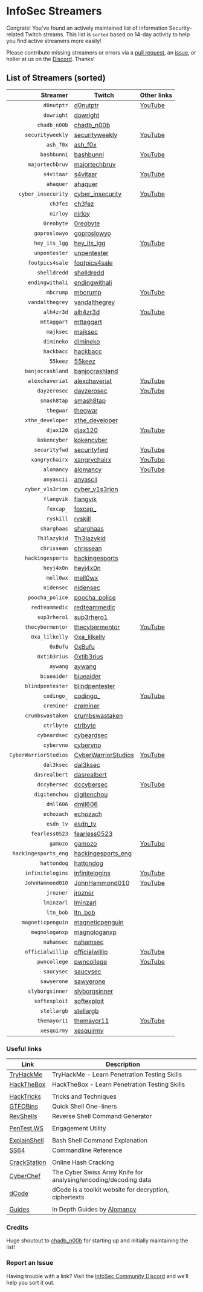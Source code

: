 # InfoSec Streamers

Congrats! You've found an actively maintained list of Information Security-related Twitch streams. This list is `sorted` based on 14-day activity to help you find active streamers more easily!

Please contribute missing streamers or errors via a [pull request](https://github.com/infosecstreams/infosecstreams.github.io/pulls), an [issue](https://github.com/infosecstreams/infosecstreams.github.io/issues), or holler at us on the [Discord](https://discord.gg/RftU46K8sn). Thanks!

## List of Streamers (sorted)

Streamer | Twitch | Other links
---: | --- | :---
`d0nutptr` | [d0nutptr](https://www.twitch.tv/d0nutptr) | [YouTube](https://www.youtube.com/d0nutptr)
`dowright` | [dowright](https://www.twitch.tv/dowright) | 
`chadb_n00b` | [chadb_n00b](https://www.twitch.tv/chadb_n00b) | 
`securityweekly` | [securityweekly](https://www.twitch.tv/securityweekly) | [YouTube](https://www.youtube.com/channel/UCg--XBjJ50a9tUhTKXVPiqg)
`ash_f0x` | [ash_f0x](https://www.twitch.tv/ash_f0x) | 
`bashbunni` | [bashbunni](https://www.twitch.tv/bashbunni) | [YouTube]( )
`majortechbruv` | [majortechbruv](https://www.twitch.tv/majortechbruv) | 
`s4vitaar` | [s4vitaar](https://www.twitch.tv/s4vitaar) | [YouTube](https://www.youtube.com/channel/UCNHWpNqiM8yOQcHXtsluD7Q)
`ahaquer` | [ahaquer](https://www.twitch.tv/ahaquer) | 
`cyber_insecurity` | [cyber_insecurity](https://www.twitch.tv/cyber_insecurity) | [YouTube](https://www.youtube.com/channel/UCL4JGzitDkX5TOwzs9A02Kg)
`ch3fez` | [ch3fez](https://www.twitch.tv/ch3fez) | 
`nirloy` | [nirloy](https://www.twitch.tv/nirloy) | 
`0reobyte` | [0reobyte](https://www.twitch.tv/0reobyte) | 
`goproslowyo` | [goproslowyo](https://www.twitch.tv/goproslowyo) | 
`hey_its_lgg` | [hey_its_lgg](https://www.twitch.tv/hey_its_lgg) | [YouTube](https://www.youtube.com/channel/UCFzslRuETaviEruPQ_HQP1A)
`unpentester` | [unpentester](https://www.twitch.tv/unpentester) | 
`footpics4sale` | [footpics4sale](https://www.twitch.tv/footpics4sale) | 
`shelldredd` | [shelldredd](https://www.twitch.tv/shelldredd) | 
`endingwithali` | [endingwithali](https://www.twitch.tv/endingwithali) | 
`mbcrump` | [mbcrump](https://www.twitch.tv/mbcrump) | [YouTube](https://www.youtube.com/channel/UCCjHMUEzoCauYet8NG4sCog)
`vandalthegrey` | [vandalthegrey](https://www.twitch.tv/vandalthegrey) | 
`alh4zr3d` | [alh4zr3d](https://www.twitch.tv/alh4zr3d) | [YouTube](https://www.youtube.com/channel/UCz-Z-d2VPQXHGkch0-_KovA)
`mttaggart` | [mttaggart](https://www.twitch.tv/mttaggart) | 
`majksec` | [majksec](https://www.twitch.tv/majksec) | 
`dimineko` | [dimineko](https://www.twitch.tv/dimineko) | 
`hackbacc` | [hackbacc](https://www.twitch.tv/hackbacc) | 
`55keez` | [55keez](https://www.twitch.tv/55keez) | 
`banjocrashland` | [banjocrashland](https://www.twitch.tv/banjocrashland) | 
`alexchaveriat` | [alexchaveriat](https://www.twitch.tv/alexchaveriat) | [YouTube](https://www.youtube.com/c/AlexChaveriat/videos)
`dayzerosec` | [dayzerosec](https://www.twitch.tv/dayzerosec) | [YouTube](https://www.youtube.com/channel/UCXFC76FDHZRVes6_lZqwLBA)
`smash8tap` | [smash8tap](https://www.twitch.tv/smash8tap) | 
`thegwar` | [thegwar](https://www.twitch.tv/thegwar) | 
`xthe_developer` | [xthe_developer](https://www.twitch.tv/xthe_developer) | 
`djax120` | [djax120](https://www.twitch.tv/djax120) | [YouTube](https://www.youtube.com/channel/UCJVQ4X0olUFq0nrxS8Xvijg)
`kokencyber` | [kokencyber](https://www.twitch.tv/kokencyber) | 
`securityfwd` | [securityfwd](https://www.twitch.tv/securityfwd) | [YouTube](https://www.youtube.com/channel/UCgTNupxATBfWmfehv21ym-g)
`xangrychairx` | [xangrychairx](https://www.twitch.tv/xangrychairx) | [YouTube](https://www.youtube.com/channel/UCS1KHdnVAV1-Qx0jquAiBLA)
`alomancy` | [alomancy](https://www.twitch.tv/alomancy) | [YouTube](https://www.youtube.com/channel/UCe2i94acge3Bv2Tmjla0h_g)
`anyascii` | [anyascii](https://www.twitch.tv/anyascii) | 
`cyber_v1s3rion` | [cyber_v1s3rion](https://www.twitch.tv/cyber_v1s3rion) | 
`flangvik` | [flangvik](https://www.twitch.tv/flangvik) | 
`foxcap_` | [foxcap_](https://www.twitch.tv/foxcap_) | 
`ryskill` | [ryskill](https://www.twitch.tv/ryskill) | 
`sharghaas` | [sharghaas](https://www.twitch.tv/sharghaas) | 
`Th3lazykid` | [Th3lazykid](https://www.twitch.tv/Th3lazykid) | 
`chrissean` | [chrissean](https://www.twitch.tv/chrissean) | 
`hackingesports` | [hackingesports](https://www.twitch.tv/hackingesports) | 
`heyj4x0n` | [heyj4x0n](https://www.twitch.tv/heyj4x0n) | 
`mell0wx` | [mell0wx](https://www.twitch.tv/mell0wx) | 
`nidensec` | [nidensec](https://www.twitch.tv/nidensec) | 
`poocha_police` | [poocha_police](https://www.twitch.tv/poocha_police) | 
`redteammedic` | [redteammedic](https://www.twitch.tv/redteammedic) | 
`sup3rhero1` | [sup3rhero1](https://www.twitch.tv/sup3rhero1) | 
`thecybermentor` | [thecybermentor](https://www.twitch.tv/thecybermentor) | [YouTube](https://www.youtube.com/channel/UC0ArlFuFYMpEewyRBzdLHiw)
`0xa_lilkelly` | [0xa_lilkelly](https://www.twitch.tv/0xa_lilkelly) | 
`0xBufu` | [0xBufu](https://www.twitch.tv/0xBufu) | 
`0xtib3rius` | [0xtib3rius](https://www.twitch.tv/0xtib3rius) | 
`aywang` | [aywang](https://www.twitch.tv/aywang) | 
`biueaider` | [biueaider](https://www.twitch.tv/biueaider) | 
`blindpentester` | [blindpentester](https://www.twitch.tv/blindpentester) | 
`codingo_` | [codingo_](https://www.twitch.tv/codingo_) | [YouTube](https://www.youtube.com/channel/UCUfO02gdMDXgOJWdv_jiLMg)
`creminer` | [creminer](https://www.twitch.tv/creminer) | 
`crumbswastaken` | [crumbswastaken](https://www.twitch.tv/crumbswastaken) | 
`ctrlbyte` | [ctrlbyte](https://www.twitch.tv/ctrlbyte) | 
`cybeardsec` | [cybeardsec](https://www.twitch.tv/cybeardsec) | 
`cybervno` | [cybervno](https://www.twitch.tv/cybervno) | 
`CyberWarriorStudios` | [CyberWarriorStudios](https://www.twitch.tv/CyberWarriorStudios) | [YouTube](https://www.youtube.com/channel/UC1BeplJcC5YGHjcF8QyRD7g)
`dal3ksec` | [dal3ksec](https://www.twitch.tv/dal3ksec) | 
`dasrealbert` | [dasrealbert](https://www.twitch.tv/dasrealbert) | 
`dccybersec` | [dccybersec](https://www.twitch.tv/dccybersec) | [YouTube](https://www.youtube.com/channel/UC3sccPO4v8YqCTn8sezZGTw)
`digitenchou` | [digitenchou](https://www.twitch.tv/digitenchou) | 
`dmll606` | [dmll606](https://www.twitch.tv/dmll606) | 
`echozach` | [echozach](https://www.twitch.tv/echozach) | 
`esdn_tv` | [esdn_tv](https://www.twitch.tv/esdn_tv) | 
`fearless0523` | [fearless0523](https://www.twitch.tv/fearless0523) | 
`gamozo` | [gamozo](https://www.twitch.tv/gamozo) | [YouTube](https://www.youtube.com/channel/UC17ewSS9f2EnkCyMztCdoKA)
`hackingesports_eng` | [hackingesports_eng](https://www.twitch.tv/hackingesports_eng) | 
`hattondog` | [hattondog](https://www.twitch.tv/hattondog) | 
`infinitelogins` | [infinitelogins](https://www.twitch.tv/infinitelogins) | [YouTube](https://www.youtube.com/channel/UC_nKukFaGysjMzqMVHEIgxQ)
`JohnHammond010` | [JohnHammond010](https://www.twitch.tv/JohnHammond010) | [YouTube](https://www.youtube.com/channel/UCVeW9qkBjo3zosnqUbG7CFw)
`jrozner` | [jrozner](https://www.twitch.tv/jrozner) | 
`lminzarl` | [lminzarl](https://www.twitch.tv/lminzarl) | 
`ltn_bob` | [ltn_bob](https://www.twitch.tv/ltn_bob) | 
`magneticpenguin` | [magneticpenguin](https://www.twitch.tv/magneticpenguin) | 
`magnologanxp` | [magnologanxp](https://www.twitch.tv/magnologanxp) | 
`nahamsec` | [nahamsec](https://www.twitch.tv/nahamsec) | 
`officialwillip` | [officialwillip](https://www.twitch.tv/officialwillip) | [YouTube](https://www.youtube.com/channel/UCaOOGHgwrcyf527o838yLyg)
`pwncollege` | [pwncollege](https://www.twitch.tv/pwncollege) | [YouTube](https://www.youtube.com/channel/UCBaWwFw7KmCN8YlfX4ERYKg)
`saucysec` | [saucysec](https://www.twitch.tv/saucysec) | 
`sawyerone` | [sawyerone](https://www.twitch.tv/sawyerone) | 
`slyborgsinner` | [slyborgsinner](https://www.twitch.tv/slyborgsinner) | 
`softexploit` | [softexploit](https://www.twitch.tv/softexploit) | 
`stellargb` | [stellargb](https://www.twitch.tv/stellargb) | 
`themayor11` | [themayor11](https://www.twitch.tv/themayor11) | [YouTube](https://www.youtube.com/channel/UC5J6JvH5F29FllbLjwmA5ZA)
`xesquirmy` | [xesquirmy](https://www.twitch.tv/xesquirmy) | 


### Useful links

Link | Description
--- | ---
[TryHackMe](https://tryhackme.com) | TryHackMe - Learn Penetration Testing Skills
[HackTheBox](https://hackthebox.eu) | HackTheBox - Learn Penetration Testing Skills
| |
[HackTricks](https://book.hacktricks.xyz/) | Tricks and Techniques
[GTFOBins](https://gtfobins.github.io) | Quick Shell One-liners
[RevShells](https://www.revshells.com) | Reverse Shell Command Generator
| |
[PenTest.WS](https://pentest.ws) | Engagement Utility
| |
[ExplainShell](https://explainshell.com) | Bash Shell Command Explanation
[SS64](https://ss64.com) | Commandline Reference
| |
[CrackStation](https://crackstation.net) | Online Hash Cracking
[CyberChef](https://gchq.github.io/CyberChef) | The Cyber Swiss Army Knife for analysing/encoding/decoding data
[dCode](https://www.dcode.fr/en) | dCode is a toolkit website for decryption, ciphertexts
| |
[Guides](https://alomancy.gitbook.io/guides/) | In Depth Guides by [Alomancy](https://www.twitch.tv/alomancy)

### Credits

Huge shoutout to [chadb_n00b](https://twitch.tv/chadb_n00b) for starting up and initially maintaining the list!

### Report an Issue

Having trouble with a link? Visit the [InfoSec Community Discord](https://discord.gg/RftU46K8sn) and we’ll help you sort it out.
